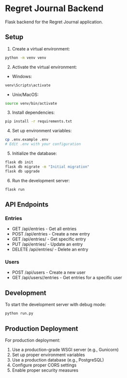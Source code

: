 # Regret Journal Backend

Flask backend for the Regret Journal application.

## Setup

1. Create a virtual environment:
```bash
python -m venv venv
```

2. Activate the virtual environment:
- Windows:
```bash
venv\Scripts\activate
```
- Unix/MacOS:
```bash
source venv/bin/activate
```

3. Install dependencies:
```bash
pip install -r requirements.txt
```

4. Set up environment variables:
```bash
cp .env.example .env
# Edit .env with your configuration
```

5. Initialize the database:
```bash
flask db init
flask db migrate -m "Initial migration"
flask db upgrade
```

6. Run the development server:
```bash
flask run
```

## API Endpoints

### Entries
- GET /api/entries - Get all entries
- POST /api/entries - Create a new entry
- GET /api/entries/<id> - Get specific entry
- PUT /api/entries/<id> - Update an entry
- DELETE /api/entries/<id> - Delete an entry

### Users
- POST /api/users - Create a new user
- GET /api/users/<id>/entries - Get entries for a specific user

## Development

To start the development server with debug mode:
```bash
python run.py
```

## Production Deployment

For production deployment:
1. Use a production-grade WSGI server (e.g., Gunicorn)
2. Set up proper environment variables
3. Use a production database (e.g., PostgreSQL)
4. Configure proper CORS settings
5. Enable proper security measures
